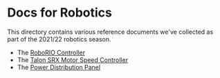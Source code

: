 # Docs for Robotics

This directory contains various reference documents we've collected as part
of the 2021/22 robotics season.

* The [RoboRIO Controller](RoboRIO-User-Manual.pdf)
* The [Talon SRX Motor Speed Controller](Talon-SRX-User-Manual.pdf)
* The [Power Distribution Panel](Power-Distribution-Panel-User-Manual.pdf)
